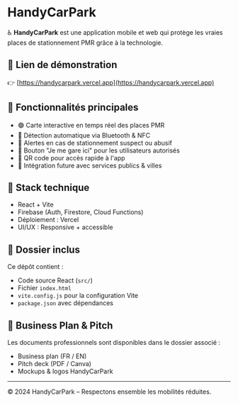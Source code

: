# HandyCarPark

♿ **HandyCarPark** est une application mobile et web qui protège les vraies places de stationnement PMR grâce à la technologie.

## 🚀 Lien de démonstration
👉 [https://handycarpark.vercel.app](https://handycarpark.vercel.app)

## 📱 Fonctionnalités principales

- 🟢 Carte interactive en temps réel des places PMR
- 📶 Détection automatique via Bluetooth & NFC
- 🔔 Alertes en cas de stationnement suspect ou abusif
- 📍 Bouton "Je me gare ici" pour les utilisateurs autorisés
- 📲 QR code pour accès rapide à l'app
- 💬 Intégration future avec services publics & villes

## 🔧 Stack technique

- React + Vite
- Firebase (Auth, Firestore, Cloud Functions)
- Déploiement : Vercel
- UI/UX : Responsive + accessible

## 📂 Dossier inclus

Ce dépôt contient :
- Code source React (`src/`)
- Fichier `index.html`
- `vite.config.js` pour la configuration Vite
- `package.json` avec dépendances

## 📄 Business Plan & Pitch

Les documents professionnels sont disponibles dans le dossier associé :
- Business plan (FR / EN)
- Pitch deck (PDF / Canva)
- Mockups & logos HandyCarPark

---

© 2024 HandyCarPark – Respectons ensemble les mobilités réduites.
